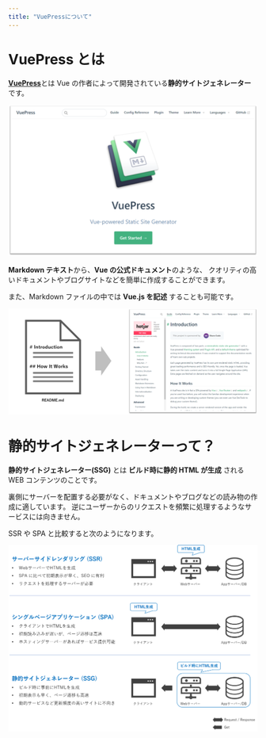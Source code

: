```yaml
---
title: "VuePressについて"
---
```


# VuePress とは

[**VuePress**](https://vuepress.vuejs.org/)とは Vue の作者によって開発されている**静的サイトジェネレーター**です。

![](https://github.com/wataru72v/zenn/raw/main/books/wataru72v-vuepress-portfolio/image/VuePressキャプチャ.png)

**Markdown テキスト**から、**Vue の公式ドキュメント**のような、
クオリティの高いドキュメントやブログサイトなどを簡単に作成することができます。

また、Markdown ファイルの中では **Vue.js を記述** することも可能です。

![](https://github.com/wataru72v/zenn/raw/main/books/wataru72v-vuepress-portfolio/image/Vuepressとは_01.png)

# 静的サイトジェネレーターって？

**静的サイトジェネレーター(SSG)** とは **ビルド時に静的 HTML が生成** される WEB コンテンツのことです。

裏側にサーバーを配置する必要がなく、ドキュメントやブログなどの読み物の作成に適しています。
逆にユーザーからのリクエストを頻繁に処理するようなサービスには向きません。

SSR や SPA と比較すると次のようになります。

![](https://github.com/wataru72v/zenn/raw/main/books/wataru72v-vuepress-portfolio/image/VurPress_02.png)
